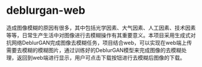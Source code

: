 # deblurgan-web
造成图像模糊的原因有很多，其中包括光学因素、大气因素、人工因素、技术因素等等，日常生产生活中对图像进行去模糊操作有其重要意义。本项目采用生成式对抗网络DeblurGAN完成图像去模糊任务，项目结合web，可以实现在web端上传需要去模糊的模糊图片，通过训练好的DeblurGAN模型来完成图像的去模糊处理，返回到web端进行显示，用户可点击下载按钮进行去模糊后图像的下载。
